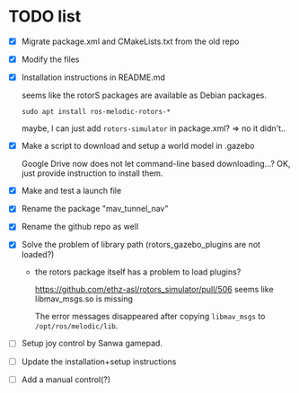# TODO list

- [x] Migrate package.xml and CMakeLists.txt from the old repo
- [x] Modify the files
- [x] Installation instructions in README.md

  seems like the rotorS packages are available as Debian packages.

  `sudo apt install ros-melodic-rotors-*`

  maybe, I can just add `rotors-simulator` in package.xml? => no it didn't..

- [x] Make a script to download and setup a world model in .gazebo

  Google Drive now does not let command-line based downloading...?
  OK, just provide instruction to install them.

- [x] Make and test a launch file
- [x] Rename the package "mav_tunnel_nav"
- [x] Rename the github repo as well
- [x] Solve the problem of library path (rotors_gazebo_plugins are not loaded?)

  - the rotors package itself has a problem to load plugins?

    https://github.com/ethz-asl/rotors_simulator/pull/506
    seems like libmav_msgs.so is missing

    The error messages disappeared after copying `libmav_msgs` to `/opt/ros/melodic/lib`.

- [ ] Setup joy control by Sanwa gamepad.

- [ ] Update the installation+setup instructions
- [ ] Add a manual control(?)
